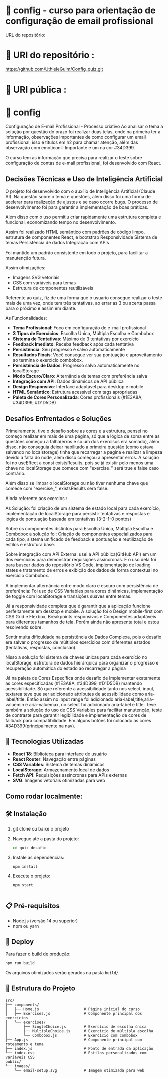 # 📧  config - curso para orientação de configuração de email profissional 


URL do repositório:
# 📧 URl do repositório : 
https://github.com/UthieleGuim/Config_quiz.git

# 📧 URl  pública :

# 📧  config

 Configuração de E-mail Profissional - Processo criativo 
 Ao analisar o tema a solução por questão do prazo foi realizar duas telas, onde na primeira ter a informação, observações importantes de como configurar um email profissional, isso é titulos em h2 para chamar atenção, além das observação com emoticon💡 Importante e um na cor #34D399.

O curso tem as informação que precisa para realizar o teste sobre configuração de contas de e-mail profissional, foi desenvolvido com React.


## Decisões Técnicas e Uso de Inteligência Artificial 

O projeto foi desenvolvido com o auxílio de Inteligência Artificial (Claude AI).
Na questão sobre o tema e questões, além disso foi uma forma de acelerar  para realização de ajustes e se caso ocorre bugs.
O processo  de desenvolvimento foi para garantir a implementação de boas práticas. 

Além disso com o uso permitiu criar rapidamente uma estrutura completa e funcional, economizando tempo no desenvolvimento.


Assim foi realizado 
HTML semântico com padrões de código limpo, estrutura de componentes React, e bootstrap
Responsividade
Sistema de temas
Persistência de dados
Integração com APIs

Foi mantido um padrão consistente em todo o projeto, para facilitar a manutenção futura.

Assim otimizações:
   - Imagens SVG vetoriais
   - CSS com variáveis para temas
   - Estrutura de componentes reutilizáveis

Referente ao quiz, fiz de uma forma que o usuario consegue realizar o teste mais de uma vez, onde tem três tentativas, ao errar as 3 ou acerta passa para o próximo e assim em diante. 



As Funcionalidades:

- **Tema Profissional**: Foco em configuração de e-mail profissional
- **3 Tipos de Exercícios**: Escolha Única, Múltipla Escolha e Combobox
- **Sistema de Tentativas**: Máximo de 3 tentativas por exercício
- **Feedback Imediato**: Receba feedback após cada tentativa
- **Persistência**: Seu progresso é salvo automaticamente
- **Resultados Finais**: Você consegue ver sua pontuação e aproveitamento ao termina o exercicio combobox.
- **Persistência de Dados**: Progresso salvo automaticamente no localStorage
- **Modo Escuro/Claro**: Alternância de temas com preferência salva
- **Integração com API**: Dados dinâmicos de API pública
- **Design Responsivo**: Interface adaptável para desktop e mobile
- **HTML Semântico**: Estrutura acessível com tags apropriadas
- **Paleta de Cores Personalizada**: Cores profissionais (#1E3A8A, #34D399, #D1D5DB)




## Desafios Enfrentados e Soluções

Primeiramente, tive o desafio sobre as cores e a estrutura, pensei no começo realizar em mais de uma página, só que a lógica de soma entre as questões começou a falha(erros e só um dos exercisos era somado), além disso, não conseguia deixar habilitado a primeira questão (como estava salvando no localstorage) tinha que recarregar a pagina e realizar a limpeza devido a falta do node, além disso começou a apresentar erros.
A solução foi no  useEffect a const existsResults, pois se já existir pelo menos uma chave no localStorage que comece com "exercise_" será true e false caso contrário.

Além disso se limpar o localStorage ou não tiver nenhuma chave que comece com "exercise_", existsResults será false.

Ainda referente aos exercios :

As Solução: foi criação de um sistema de estado local para cada exercício, implementação de localStorage para persistir tentativas e respostas e lógica de pontuação baseada em tentativas (3-2-1-0 pontos)

Sobre os componentes distintos para Escolha Única, Múltipla Escolha e Combobox a solução foi: 
Criação de componentes especializados para cada tipo, sistema unificado de feedback e pontuação e reutilização de estilos e estrutura base.

Sobre integração com API Externa: usei a API pública(GitHub API) em um dos exercícios para demonstrar requisições assíncronas.
E o uso dela foi para buscar dados do repositório VS Code, implementação de loading states e tratamento de erros e exibição dos dados de forma contextual no exercício Combobox.

A implementar alternância entre modo claro e escuro com persistência de preferência:
Foi uso de CSS Variables para cores dinâmicas, implementação de toggle com localStorage e transições suaves entre temas.

Já a responsividade completa que é garantir que a aplicação funcione perfeitamente em desktop e mobile.
A solução foi o Design mobile-first com CSS Grid e Flexbox, Breakpoints responsivos e Componentes adaptáveis para diferentes tamanhos de tela.
Porém ainda não apresenta total e estou resolvendo sobre.

Sentir muita dificuldade na persistência de Dados Complexa, pois o 
desafio era salvar o progresso de múltiplos exercícios com diferentes estados (tentativas, respostas, conclusão).

Nisso a solução foi sistema de chaves únicas para cada exercício no localStorage, estrutura de dados hierárquica para organizar o progresso
e recuperação automática do estado ao recarregar a página

Já na paleta de Cores Específica onde desafio de Implementar exatamente as cores especificadas (#1E3A8A, #34D399, #D1D5DB) mantendo acessibilidade.
Só que referente a acessibilidade tanto nos select, input, textarea teve que ser adicionado attributes de acessibilidade como aria-label/title. 
Então assim no input range foi adicionado aria-label,title,aria-valuemin e aria-valuemax, no select foi adicionado aria-label e title.
Teve também a solução do uso de CSS Variables para facilitar manutenção, teste de contraste para garantir legibilidade e implementação de cores de fallback para compatibilidade.
Em alguns botões foi colocado as cores #34D399(principalmente na nav).



## 🎨 Tecnologias Utilizadas

- **React 18**: Biblioteca para interface de usuário
- **React Router**: Navegação entre páginas
- **CSS Variables**: Sistema de temas dinâmicos
- **LocalStorage**: Armazenamento local de dados
- **Fetch API**: Requisições assíncronas para APIs externas
- **SVG**: Imagens vetoriais otimizadas para web



##  Como rodar localmente:

## 🛠️ Instalação

1. git clone <url> ou baixe o projeto 

2. Navegue até a pasta do projeto:
   ```bash
   cd quiz-desafio
   ```

3. Instale as dependências:
   ```bash
   npm install
   ```

4. Execute o projeto:
   ```bash
   npm start



## 📋 Pré-requisitos

- Node.js (versão 14 ou superior)
- npm ou yarn





## 🚀 Deploy

Para fazer o build de produção:

```bash
npm run build
```

Os arquivos otimizados serão gerados na pasta `build/`.





## 📁 Estrutura do Projeto

```
src/
├── components/
│   ├── Home.js                    # Página inicial do curso
│   ├── Exercises.js               # Componente principal dos exercícios
│   └── exercises/
│       ├── SingleChoice.js        # Exercício de escolha única
│       ├── MultipleChoice.js      # Exercício de múltipla escolha
│       └── Combobox.js            # Exercício com combobox
├── App.js                         # Componente principal com roteamento e tema
├── index.js                       # Ponto de entrada da aplicação
└── index.css                      # Estilos personalizados com variáveis CSS
public/
└── images/
    └── email-setup.svg            # Imagem otimizada para web
```










